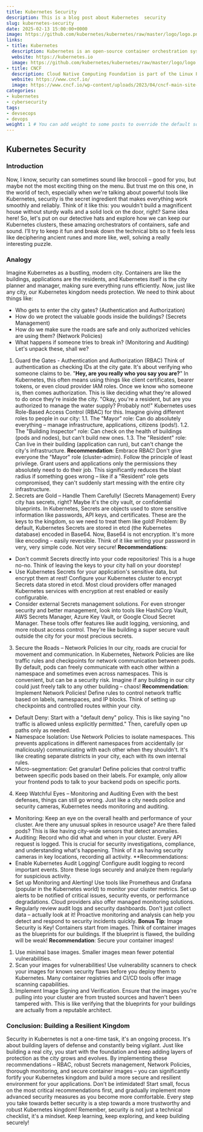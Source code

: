 ```yaml
---
title: Kubernetes Security
description: This is a blog post about Kubernetes  security
slug: kubernetes-security 
date: 2025-02-13 15:00:00+0000
image: https://github.com/kubernetes/kubernetes/raw/master/logo/logo.png
links:
- title: Kubernetes
  description: Kubernetes is an open-source container orchestration system.
  website: https://kubernetes.io
  image: https://github.com/kubernetes/kubernetes/raw/master/logo/logo.png
- title: CNCF
  description: Cloud Native Computing Foundation is part of the Linux Foundation
  website: https://www.cncf.io/
  image: https://www.cncf.io/wp-content/uploads/2023/04/cncf-main-site-logo.svg
categories:
- kubernetes
- cybersecurity
tags:
- devsecops
- devops
weight: 1 # You can add weight to some posts to override the default sorting (date descending)
--- 
```

## Kubernetes Security
### Introduction
Now, I know, security can sometimes sound like broccoli – good for you, but maybe not the most exciting thing on the menu.  But trust me on this one, in the world of tech, especially when we're talking about powerful tools like Kubernetes, security is the secret ingredient that makes everything work smoothly and reliably.  Think of it like this: you wouldn't build a magnificent house without sturdy walls and a solid lock on the door, right? Same idea here!
So, let's put on our detective hats and explore how we can keep our Kubernetes clusters, these amazing orchestrators of containers, safe and sound.  I’ll try to keep it fun and break down the technical bits so it feels less like deciphering ancient runes and more like, well, solving a really interesting puzzle.
### Analogy
Imagine Kubernetes as a bustling, modern city.  Containers are like the buildings, applications are the residents, and Kubernetes itself is the city planner and manager, making sure everything runs efficiently.  Now, just like any city, our Kubernetes kingdom needs protection.  We need to think about things like:
- Who gets to enter the city gates? (Authentication and Authorization)
- How do we protect the valuable goods inside the buildings? (Secrets Management)
- How do we make sure the roads are safe and only authorized vehicles are using them? (Network Policies)
- What happens if someone tries to break in? (Monitoring and Auditing)
Let's unpack these, shall we?
1. Guard the Gates - Authentication and Authorization (RBAC)
Think of authentication as checking IDs at the city gate.  It's about verifying who someone claims to be.  "**Hey, are you really who you say you are?**"  In Kubernetes, this often means using things like client certificates, bearer tokens, or even cloud provider IAM roles.
Once we know who someone is, then comes authorization. This is like deciding what they're allowed to do once they're inside the city. "Okay, you're a resident, but are you authorized to manage the water supply?  Probably not!"
Kubernetes uses Role-Based Access Control (RBAC) for this.  Imagine giving different roles to people in our city:
1.1. The "Mayor" role:  Can do absolutely everything – manage infrastructure, applications, citizens (pods!).
1.2. The "Building Inspector" role: Can check on the health of buildings (pods and nodes), but can't build new ones.
1.3. The "Resident" role: Can live in their building (application can run), but can't change the city's infrastructure.
**Recommendation**: Embrace RBAC!  Don't give everyone the "Mayor" role (cluster-admin).  Follow the principle of least privilege.  Grant users and applications only the permissions they absolutely need to do their job. This significantly reduces the blast radius if something goes wrong – like if a "Resident" role gets compromised, they can't suddenly start messing with the entire city infrastructure.
2. Secrets are Gold – Handle Them Carefully! (Secrets Management)
Every city has secrets, right? Maybe it's the city vault, or confidential blueprints. In Kubernetes, Secrets are objects used to store sensitive information like passwords, API keys, and certificates.  These are the keys to the kingdom, so we need to treat them like gold!
Problem: By default, Kubernetes Secrets are stored in etcd (the Kubernetes database) encoded in Base64.  Now, Base64 is not encryption.  It's more like encoding – easily reversible.  Think of it like writing your password in very, very simple code.  Not very secure!
**Recommendations**:
- Don't commit Secrets directly into your code repositories!  This is a huge no-no.  Think of leaving the keys to your city hall on your doorstep!
- Use Kubernetes Secrets for your application's sensitive data, but encrypt them at rest!  Configure your Kubernetes cluster to encrypt Secrets data stored in etcd.  Most cloud providers offer managed Kubernetes services with encryption at rest enabled or easily configurable.
- Consider external Secrets management solutions.  For even stronger security and better management, look into tools like HashiCorp Vault, AWS Secrets Manager, Azure Key Vault, or Google Cloud Secret Manager. These tools offer features like audit logging, versioning, and more robust access control.  They're like building a super secure vault outside the city for your most precious secrets.
3. Secure the Roads – Network Policies
In our city, roads are crucial for movement and communication.  In Kubernetes, Network Policies are like traffic rules and checkpoints for network communication between pods.  By default, pods can freely communicate with each other within a namespace and sometimes even across namespaces.  This is convenient, but can be a security risk. Imagine if any building in our city could just freely talk to any other building – chaos!
**Recommendation**: Implement Network Policies!  Define rules to control network traffic based on labels, namespaces, and IP blocks.  Think of setting up checkpoints and controlled routes within your city.
- Default Deny: Start with a "default deny" policy.  This is like saying "no traffic is allowed unless explicitly permitted." Then, carefully open up paths only as needed.
- Namespace Isolation:  Use Network Policies to isolate namespaces. This prevents applications in different namespaces from accidentally (or maliciously) communicating with each other when they shouldn't.  It's like creating separate districts in your city, each with its own internal rules.
- Micro-segmentation: Get granular! Define policies that control traffic between specific pods based on their labels.  For example, only allow your frontend pods to talk to your backend pods on specific ports.
4. Keep Watchful Eyes – Monitoring and Auditing
Even with the best defenses, things can still go wrong.  Just like a city needs police and security cameras, Kubernetes needs monitoring and auditing.
- Monitoring:  Keep an eye on the overall health and performance of your cluster.  Are there any unusual spikes in resource usage? Are there failed pods? This is like having city-wide sensors that detect anomalies.
- Auditing:  Record who did what and when in your cluster.  Every API request is logged.  This is crucial for security investigations, compliance, and understanding what's happening.  Think of it as having security cameras in key locations, recording all activity.
**Recommendations:
- Enable Kubernetes Audit Logging!  Configure audit logging to record important events.  Store these logs securely and analyze them regularly for suspicious activity.
- Set up Monitoring and Alerting! Use tools like Prometheus and Grafana (popular in the Kubernetes world) to monitor your cluster metrics. Set up alerts to be notified of critical issues, security events, or performance degradations.  Cloud providers also offer managed monitoring solutions.
- Regularly review audit logs and security dashboards. Don't just collect data – actually look at it!  Proactive monitoring and analysis can help you detect and respond to security incidents quickly.
**Bonus Tip**:  Image Security is Key!
Containers start from images.  Think of container images as the blueprints for our buildings. If the blueprint is flawed, the building will be weak!
**Recommendation**:  Secure your container images!
1. Use minimal base images.  Smaller images mean fewer potential vulnerabilities.
2. Scan your images for vulnerabilities!  Use vulnerability scanners to check your images for known security flaws before you deploy them to Kubernetes. Many container registries and CI/CD tools offer image scanning capabilities.
3. Implement Image Signing and Verification.  Ensure that the images you're pulling into your cluster are from trusted sources and haven't been tampered with.  This is like verifying that the blueprints for your buildings are actually from a reputable architect.
### Conclusion: Building a Resilient Kingdom
Security in Kubernetes is not a one-time task, it's an ongoing process.  It's about building layers of defense and constantly being vigilant.  Just like building a real city, you start with the foundation and keep adding layers of protection as the city grows and evolves.
By implementing these recommendations – RBAC, robust Secrets management, Network Policies, thorough monitoring, and secure container images – you can significantly fortify your Kubernetes kingdom and build a more secure and resilient environment for your applications.
Don't be intimidated! Start small, focus on the most critical recommendations first, and gradually implement more advanced security measures as you become more comfortable.  Every step you take towards better security is a step towards a more trustworthy and robust Kubernetes kingdom! Remember, security is not just a technical checklist, it's a mindset.  Keep learning, keep exploring, and keep building securely! 